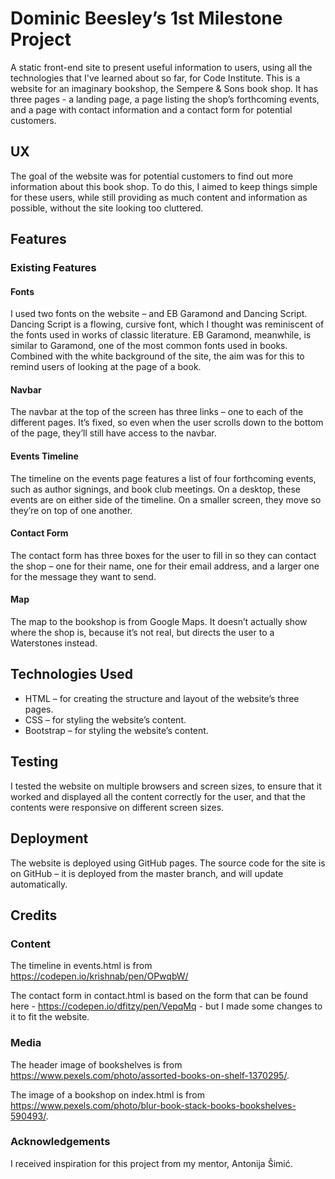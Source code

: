 # Dominic Beesley’s 1st Milestone Project

A static front-end site to present useful information to users, using all the technologies that I've learned about so far, for Code Institute. This is a website for an imaginary bookshop, the Sempere & Sons book shop. It has three pages - a landing page, a page listing the shop’s forthcoming events, and a page with contact information and a contact form for potential customers.

## UX
The goal of the website was for potential customers to find out more information about this book shop. To do this, I aimed to keep things simple for these users, while still providing as much content and information as possible, without the site looking too cluttered.

## Features

### Existing Features

#### Fonts
I used two fonts on the website – and EB Garamond and Dancing Script.
Dancing Script is a flowing, cursive font, which I thought was reminiscent of the fonts used in works of classic literature.
EB Garamond, meanwhile, is similar to Garamond, one of the most common fonts used in books. Combined with the white background of the site, the aim was for this to remind users of looking at the page of a book.

#### Navbar
The navbar at the top of the screen has three links – one to each of the different pages. It’s fixed, so even when the user scrolls down to the bottom of the page, they’ll still have access to the navbar.

####  Events Timeline
The timeline on the events page features a list of four forthcoming events, such as author signings, and book club meetings. On a desktop, these events are on either side of the timeline. On a smaller screen, they move so they’re on top of one another.

#### Contact Form
The contact form has three boxes for the user to fill in so they can contact the shop – one for their name, one for their email address, and a larger one for the message they want to send.

#### Map
The map to the bookshop is from Google Maps.  It doesn’t actually show where the shop is, because it’s not real, but directs the user to a Waterstones instead.

## Technologies Used

* HTML – for creating the structure and layout of the website’s three pages.
* CSS – for styling the website’s content.
* Bootstrap – for styling the website’s content.

## Testing
I tested the website on multiple browsers and screen sizes, to ensure that it worked and displayed all the content correctly for the user, and that the contents were responsive on different screen sizes.

## Deployment
The website is deployed using GitHub pages. The source code for the site is on GitHub – it is deployed from the master branch, and will update automatically.

## Credits

### Content
The timeline in events.html is from https://codepen.io/krishnab/pen/OPwqbW/ 

The contact form in contact.html is based on the form that can be found here - https://codepen.io/dfitzy/pen/VepqMq - but I made some changes to it to fit the website.

### Media
The header image of bookshelves is from https://www.pexels.com/photo/assorted-books-on-shelf-1370295/.

The image of a bookshop on index.html is from https://www.pexels.com/photo/blur-book-stack-books-bookshelves-590493/.

### Acknowledgements

I received inspiration for this project from my mentor, Antonija Šimić.

